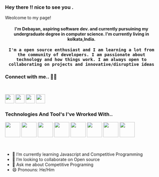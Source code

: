 ### Hey there !! nice to see you .  

Weolcome to my page!
<h4 align="center">I'm Debayan, aspiring software dev. and currently pursuining my undergraduate degree in computer science.
I'm currently living in kolkata,India.</samp></h4>

<h4 align="center"><samp>I'm a open source enthusiast and I am learning a lot from the community of developers. I am passionate about technology and how things work.
 I am always open to collaborating on projects and innovative/disruptive ideas</samp></h4>


### Connect with me.. 💬💬 
<br />

[<img width="30px" src="https://img.icons8.com/fluency/96/000000/linkedin.png"/>][linkedin]
[<img width="30px" src="https://img.icons8.com/fluency/96/000000/instagram-new.png"/>][instagram]
[<img width="30px" src="https://img.icons8.com/color/96/000000/twitter--v2.png"/>][twitter]
[<img width="30px" src="https://img.icons8.com/fluency/96/000000/facebook-new.png"/>][facebook]


### Technologies And Tool's I've Wrorked With..

 <p>
      <img width="50px" src="https://img.icons8.com/color/96/000000/c-plus-plus-logo.png"/>
      <img width="50px" src="https://img.icons8.com/color/96/000000/python--v1.png"/>
      <img width="50px" src="https://img.icons8.com/color/96/000000/git.png"/>
      <img width="50px" src="https://img.icons8.com/material-two-tone/96/000000/github.png"/>
      <img width="50px" src="https://img.icons8.com/color/96/000000/javascript--v2.png"/>
      <img width="50px" src="https://img.icons8.com/color/96/000000/visual-studio-code-2019.png"/>
      <img width="50px" src="https://img.icons8.com/color/96/000000/html-5--v1.png"/>
      <img width="50px" src="https://img.icons8.com/color/96/000000/linux--v2.png"/>
 
</p>
 <br />

- 🌱 I’m currently learning Javascript and Competitive Programming
- 👯 I’m looking to collaborate on Open source
- 💬 Ask me about Competitive Programing
- 😄 Pronouns: He/Him





[instagram]:https://instagram.com/__anonymous___2002___
[twitter]:https://twitter.com/phoenix__31
[linkedin]:https://www.linkedin.com/in/debayan-pradhan-b138641b4/
[facebook]:https://www.facebook.com/debayan.pradhan.3/
      

